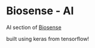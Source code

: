 # Biosense - AI
AI section of [Biosense](https://github.com/shba007/biosense-web)

built using keras from tensorflow!

